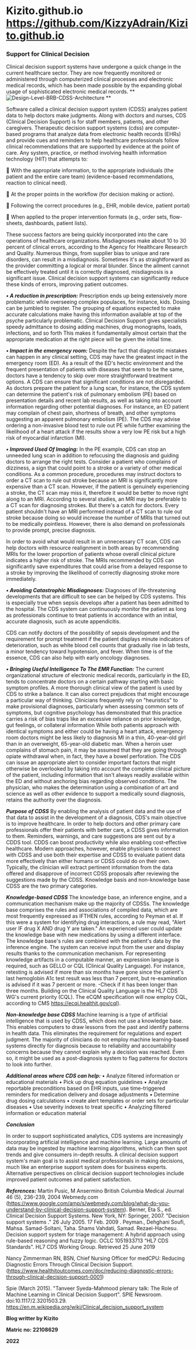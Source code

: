 # Kizito.github.io https://github.com/KizzyAdrain/Kizito.github.io
### **Support for Clinical Decision**
Clinical decision support systems have undergone a quick change in the current healthcare sector. They are now frequently monitored or administered through computerized clinical processes and electronic medical records, which has been made possible by the expanding global usage of sophisticated electronic medical records.
 **![Design-Level-BRB-CDSS-Architecture](https://user-images.githubusercontent.com/102212173/175336235-f4fab4d2-c698-4080-85b8-ada98b1b9665.png)
**

Software called a clinical decision support system (CDSS) analyzes patient data to help doctors make judgments. Along with doctors and nurses, CDS (Clinical Decision Support) is for staff members, patients, and other caregivers. Therapeutic decision support systems (cdss) are computer-based programs that analyze data from electronic health records (EHRs) and provide cues and reminders to help healthcare professionals follow clinical recommendations that are supported by evidence at the point of care. Any system, practice, or method involving health information technology (HIT) that attempts to:

	With the appropriate information, to the appropriate individuals (the patient and the entire care team) (evidence-based recommendations, reaction to clinical need).

	At the proper points in the workflow (for decision making or action).

	Following the correct procedures (e.g., EHR, mobile device, patient portal) 

	When applied to the proper intervention formats (e.g., order sets, flow-sheets, dashboards, patient lists).

These success factors are being quickly incorporated into the care operations of healthcare organizations.
Misdiagnoses make about 10 to 30 percent of clinical errors, according to the Agency for Healthcare Research and Quality. Numerous things, from supplier bias to unique and rare disorders, can result in a misdiagnosis. Sometimes it's as straightforward as the provider committing a logical or moral blunder.
Since the ailment cannot be effectively treated until it is correctly diagnosed, misdiagnosis is a significant issue. Clinical decision support systems can significantly reduce these kinds of errors, improving patient outcomes.

***•	A reduction in prescription:***
      Prescription ends up being extensively more problematic while overseeing complex populaces, for instance, kids. Dosing can be jumbled to register. The grouping of equations expected to make accurate calculations make having this information available at top of the psyche particularly problematic. Clinical Decision Support gives specialists speedy admittance to dosing adding machines, drug monographs, loads, infections, and so forth This makes it fundamentally almost certain that the appropriate medication at the right piece will be given the initial time.
      
***•	Impact in the emergency room:***
       Despite the fact that diagnostic mistakes can happen in any clinical setting, CDS may have the greatest impact in the emergency room (ED). As a result of the ED's hectic environment and the frequent presentation of patients with diseases that seem to be the same, doctors have a tendency to skip over more straightforward treatment options. A CDS can ensure that significant conditions are not disregarded.
As doctors prepare the patient for a lung scan, for instance, the CDS system can determine the patient's risk of pulmonary embolism (PE) based on presentation details and recent lab results, as well as taking into account information regarding other potential diagnoses. For instance, an ED patient may complain of chest pain, shortness of breath, and other symptoms suggesting an apparent pulmonary embolism (PE). The CDS may advise ordering a non-invasive blood test to rule out PE while further examining the likelihood of a heart attack if the results show a very low PE risk but a high risk of myocardial infarction (MI).

***•	Improved Used Of Imaging:***
       In the PE example, CDS can stop an unneeded lung scan in addition to refocusing the diagnosis and guiding doctors to arrange the right tests. Consider a patient who complains of dizziness, a sign that could point to a stroke or a variety of other medical conditions. As a common procedure, procedures may instruct doctors to order a CT scan to rule out stroke because an MRI is significantly more expensive than a CT scan. However, if the patient is genuinely experiencing a stroke, the CT scan may miss it, therefore it would be better to move right along to an MRI. According to several studies, an MRI may be preferable to a CT scan for diagnosing strokes.
But there's a catch for doctors. Every patient shouldn't have an MRI performed instead of a CT scan to rule out stroke because doing so would increase the number of MRIs that turned out to be medically pointless. However, there is also demand on professionals to provide prompt, precise diagnosis.

In order to avoid what would result in an unnecessary CT scan, CDS can help doctors with resource realignment in both areas by recommending MRIs for the lower proportion of patients whose overall clinical picture indicates a higher risk of stroke. The MRIs recommended by CDS can significantly save expenditures that could arise from a delayed response to a stroke by improving the likelihood of correctly diagnosing stroke more immediately.

***•	Avoiding Catastrophic Misdiagnoses:***
       Diagnoses of life-threatening developments that are difficult to see can be helped by CDS systems. This is especially true when sepsis develops after a patient has been admitted to the hospital. The CDS system can continuously monitor the patient as long as professionals continue to treat patients in accordance with an initial, accurate diagnosis, such as acute appendicitis.

CDS can notify doctors of the possibility of sepsis development and the requirement for prompt treatment if the patient displays minute indicators of deterioration, such as white blood cell counts that gradually rise in lab tests, a minor tendency toward hypotension, and fever. When time is of the essence, CDS can also help with early oncology diagnoses.

***•	Bringing Useful Intelligence To The EMR Function:***
    The current organizational structure of electronic medical records, particularly in the ED, tends to concentrate doctors on a certain pathway starting with basic symptom profiles. A more thorough clinical view of the patient is used by CDS to strike a balance. It can also correct prejudices that might encourage a particular way of thinking.
Clinicians frequently rely on "heuristics" to make provisional diagnoses, particularly when assessing common sets of symptoms, but cognitive psychology has demonstrated that this practice carries a risk of bias traps like an excessive reliance on prior knowledge, gut feelings, or collateral information While both patients approach with identical symptoms and either could be having a heart attack, emergency room doctors might be less likely to diagnosis MI in a thin, 40-year-old girl than in an overweight, 65-year-old diabetic man. When a heroin user complains of stomach pain, it may be assumed that they are going through opiate withdrawal when, in fact, they have a bowel perforation.
The CDS can issue an appropriate alert to consider important factors that might otherwise be overlooked by taking into account the complete clinical picture of the patient, including information that isn't always readily available within the ED and without anchoring bias regarding observed conditions. The physician, who makes the determination using a combination of art and science as well as other evidence to support a medically sound diagnosis, retains the authority over the diagnosis.

***Purpose of CDSS***
          By enabling the analysis of patient data and the use of that data to assist in the development of a diagnosis, CDS's main objective is to improve healthcare. In order to help doctors and other primary care professionals offer their patients with better care, a CDSS gives information to them. Reminders, warnings, and care suggestions are sent out by a CDDS tool. CDDS can boost productivity while also enabling cost-effective healthcare.
Modern approaches, however, enable physicians to connect with CDSS and use both their expertise and CDSS to evaluate patient data more effectively than either humans or CDSS could do on their own. Typically, the clinician will extract pertinent information from the data offered and disapprove of incorrect CDSS proposals after reviewing the suggestions made by the CDSS. Knowledge basis and non-knowledge base CDSS are the two primary categories. 

***Knowledge-based CDSS*** 
The knowledge base, an inference engine, and a communication mechanism make up the majority of CDSSs. The knowledge base comprises the rules and associations of compiled data, which are most frequently expressed as IFTHEN rules, according to Peyman et al. If this were a system for identifying drug interactions, a rule may read, "Alert user IF drug X AND drug Y are taken." An experienced user could update the knowledge base with new medications by using a different interface. The knowledge base's rules are combined with the patient's data by the inference engine. The system can receive input from the user and display results thanks to the communication mechanism. 
For representing knowledge artifacts in a computable manner, an expression language is required, such as GELLO or CQL (Clinical Quality Language). For instance, retesting is advised if more than six months have gone since the patient's last hemoglobin A1c test result was less than 7 percent, but re-examination is advised if it was 7 percent or more. -Check if it has been longer than three months. Building on the Clinical Quality Language is the HL7 CDS WG's current priority (CQL). The eCQM specification will now employ CQL, according to CMS https://ecqi.healthit.gov/cql).

***Non-knowledge base CDSS***
Machine learning is a type of artificial intelligence that is used by CDSS, which does not use a knowledge base. This enables computers to draw lessons from the past and identify patterns in health data. This eliminates the requirement for regulations and expert judgment. The majority of clinicians do not employ machine learning-based systems directly for diagnosis because to reliability and accountability concerns because they cannot explain why a decision was reached. Even so, it might be used as a post-diagnosis system to flag patterns for doctors to look into further.

***Additional areas where CDS can help:***
•	Analyze filtered information or educational materials 
•	Pick up drug equation guidelines 
•	Analyze reportable preconditions based on EHR inputs, use time-triggered reminders for medication delivery and dosage adjustments 
•	Determine drug dosing calculations 
•	create alert templates or order sets for particular diseases 
•	Use severity indexes to treat specific 
•	Analyzing filtered information or education material

***Conclusion***

In order to support sophisticated analytics, CDS systems are increasingly incorporating artificial intelligence and machine learning. Large amounts of data may be ingested by machine learning algorithms, which can then spot trends and give consumers in-depth results. A clinical decision support system's main goal is to assist medical professionals in making decisions, much like an enterprise support system does for business experts. Alternative perspectives on clinical decision support technologies include improved patient outcomes and patient satisfaction. 

***References:***
Martin Pusic, M Ansermino
British Columbia Medical Journal 46 (5), 236-239, 2004
Webmedy.com
(https://www.google.com/amp/s/webmedy.com/blog/what-do-you-understand-by-clinical-decision-support-system).
Berner, Eta S., ed. Clinical Decision Support Systems. New York, NY: Springer, 2007.
"Decision support systems ." 26 July 2005. 17 Feb. 2009 .
Peyman., Dehghani Soufi, Mahsa. Samad-Soltani, Taha. Shams Vahdati, Samad. Rezaei-Hachesu. Decision support system for triage management: A hybrid approach using rule-based reasoning and fuzzy logic. OCLC 1051933713
“HL7 CDS Standards". HL7 CDS Working Group. Retrieved 25 June 2019

Nancy Zimmerman RN, BSN, Chief Nursing Officer for medCPU:  Reducing Diagnostic Errors Through Clinical Decision Support. 
(https://www.healthitoutcomes.com/doc/reducing-diagnostic-errors-through-clinical-decision-support-0001)

Spie (March 2015). "Tanveer Syeda-Mahmood plenary talk: The Role of Machine Learning in Clinical Decision Support". SPIE Newsroom. doi:10.1117/2.3201503.29.
https://en.m.wikipedia.org/wiki/Clinical_decision_support_system








**Blog writter by Kizito**

**Matric no: 22108629**

**2022**
